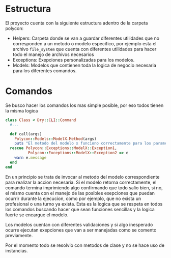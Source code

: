# Estructura

El proyecto cuenta con la siguiente estructura adentro de la carpeta polycon:

- Helpers: Carpeta donde se van a guardar diferentes utilidades que no corresponden a un metodo o modelo especifico, por ejemplo esta el archivo `file_system` que cuenta con diferentes utilidades para hacer todo el manejo de archivos necesarios
- Exceptions: Exepciones personalizadas para los modelos.
- Models: Modelos que contienen toda la logica de negocio necesaria para los diferentes comandos.

# Comandos

Se busco hacer los comandos los mas simple posible, por eso todos tienen la misma logica

```ruby
class Class < Dry::CLI::Command
  #...

  def call(args)
    Polycon::Models::ModelX.Method(args)
    puts "El metodo del modelo x funciono correctamente para los parametros #{args}"
  rescue Polycon::Exceptions::ModelX::Exception1,
          Polycon::Exceptions::ModelX::Exception2 => e
    warn e.message
  end
end
```

En un principio se trata de invocar al metodo del modelo correspondiente para realizar la accion necesaria. Si el modelo retorna correctamente, el comando termina imprimiendo algo confirmando que todo salio bien, si no, el mismo cuenta con el manejo de las posibles exepciones que puedan ocurrir durante la ejecucion, como por ejemplo, que no exista un profesional o una turno ya exista. Esta es la logica que se respeta en todos los comandos buscando hacer que sean funciones sencillas y la logica fuerte se encargue el modelo.

Los modelos cuentan con diferentes validaciones y si algo inesperado ocurre ejecutan exepciones que van a ser manejadas como se comento previamente.

Por el momento todo se resolvio con metodos de clase y no se hace uso de instancias.
